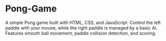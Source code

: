 # Pong-Game
A simple Pong game built with HTML, CSS, and JavaScript. Control the left paddle with your mouse, while the right paddle is managed by a basic AI. Features smooth ball movement, paddle collision detection, and scoring.
